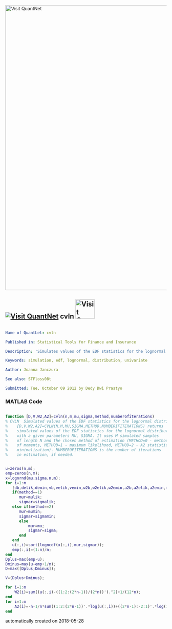 [<img src="https://github.com/QuantLet/Styleguide-and-FAQ/blob/master/pictures/banner.png" width="888" alt="Visit QuantNet">](http://quantlet.de/)

## [<img src="https://github.com/QuantLet/Styleguide-and-FAQ/blob/master/pictures/qloqo.png" alt="Visit QuantNet">](http://quantlet.de/) **cvln** [<img src="https://github.com/QuantLet/Styleguide-and-FAQ/blob/master/pictures/QN2.png" width="60" alt="Visit QuantNet 2.0">](http://quantlet.de/)

```yaml

Name of QuantLet: cvln

Published in: Statistical Tools for Finance and Insurance

Description: 'Simulates values of the EDF statistics for the lognormal distribution for given values of MU and SIGMA. Required by STFloss08t.'

Keywords: simulation, edf, lognormal, distribution, univariate

Author: Joanna Janczura

See also: STFloss08t

Submitted: Tue, October 09 2012 by Dedy Dwi Prastyo
```

### MATLAB Code
```matlab

function [D,V,W2,A2]=cvln(n,m,mu,sigma,method,numberofiterations) 
% CVLN  Simulated values of the EDF statistics for the lognormal distribution.
%    [D,V,W2,A2]=CVLN(N,M,MU,SIGMA,METHOD,NUMBERIFITERATIONS) returns 
%    simulated values of the EDF statistics for the lognormal distribution 
%    with a given parameters MU, SIGMA. It uses M simulated samples 
%    of length N and the chosen method of estimation (METHOD=0 - method
%    of moments, METHOD=1 - maximum likelihood, METHOD=2 - A2 statistic 
%    minimalization). NUMBEROFITERATIONS is the number of iterations
%    in estimation, if needed.


u=zeros(n,m);
emp=zeros(n,m);
x=lognrnd(mu,sigma,n,m);
for i=1:m
   [db,delik,demin,vb,velik,vemin,w2b,w2elik,w2emin,a2b,a2elik,a2emin,mu,sigma,mulik,sigmalik,mumin,sigmamin,caution]=estln(x(:,i),method,numberofiterations);
   if(method==1)
      mur=mulik;
      sigmar=sigmalik;
   else if(method==2)
      mur=mumin;
      sigmar=sigmamin;
      else
          mur=mu;
          sigmar=sigma;
      end
   end
   u(:,i)=sort(logncdf(x(:,i),mur,sigmar));
   emp(:,i)=(1:n)/n;    
end
Dplus=max(emp-u);
Dminus=max(u-emp+1/n);
D=max([Dplus;Dminus]);

V=(Dplus+Dminus);

for i=1:m
    W2(i)=sum((u(:,i)-((1:2:(2*n-1))/(2*n))').^2)+1/(12*n);
end
for i=1:m
    A2(i)=-n-1/n*sum((1:2:(2*n-1))'.*log(u(:,i))+((2*n-1):-2:1)'.*log(1-u(:,i)));
end


```

automatically created on 2018-05-28